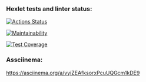 ### Hexlet tests and linter status:
[![Actions Status](https://github.com/dendy01/frontend-project-44/workflows/hexlet-check/badge.svg)](https://github.com/dendy01/frontend-project-44/actions)

[![Maintainability](https://api.codeclimate.com/v1/badges/38d947893fe21d381632/maintainability)](https://codeclimate.com/github/dendy01/frontend-project-44/maintainability)

[![Test Coverage](https://api.codeclimate.com/v1/badges/38d947893fe21d381632/test_coverage)](https://codeclimate.com/github/dendy01/frontend-project-44/test_coverage)

### Assciinema:
https://asciinema.org/a/vyiZEAfksorxPcuUQGcm1kDE9